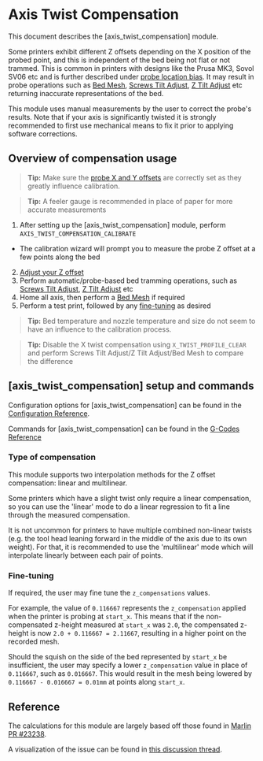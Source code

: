 # Axis Twist Compensation

This document describes the [axis_twist_compensation] module.

Some printers exhibit different Z offsets depending on the X position of the
probed point, and this is independent of the bed being not flat or not trammed.
This is common in printers with designs like the Prusa MK3, Sovol SV06 etc and is
further described under [probe location
bias](Probe_Calibrate.md#location-bias-check). It may result in
probe operations such as [Bed Mesh](Bed_Mesh.md),
[Screws Tilt Adjust](G-Codes.md#screws_tilt_adjust),
[Z Tilt Adjust](G-Codes.md#z_tilt_adjust) etc returning inaccurate
representations of the bed.

This module uses manual measurements by the user to correct the probe's results.
Note that if your axis is significantly twisted it is strongly recommended to
first use mechanical means to fix it prior to applying software corrections.

## Overview of compensation usage

> **Tip:** Make sure the [probe X and Y offsets](Config_Reference.md#probe) are
> correctly set as they greatly influence calibration.

> **Tip:** A feeler gauge is recommended in place of paper for more accurate
> measurements

1. After setting up the [axis_twist_compensation] module,
perform `AXIS_TWIST_COMPENSATION_CALIBRATE`
* The calibration wizard will prompt you to measure the probe Z offset at a few
points along the bed
2. [Adjust your Z offset](Probe_Calibrate.md#calibrating-probe-z-offset)
3. Perform automatic/probe-based bed tramming operations, such as
[Screws Tilt Adjust](G-Codes.md#screws_tilt_adjust),
[Z Tilt Adjust](G-Codes.md#z_tilt_adjust) etc
4. Home all axis, then perform a [Bed Mesh](Bed_Mesh.md) if required
5. Perform a test print, followed by any
[fine-tuning](X_Twist_Compensation.md#fine-tuning) as desired

> **Tip:** Bed temperature and nozzle temperature and size do not seem to have
> an influence to the calibration process.

> **Tip:** Disable the X twist compensation using `X_TWIST_PROFILE_CLEAR` and
> perform Screws Tilt Adjust/Z Tilt Adjust/Bed Mesh to compare the difference

## [axis_twist_compensation] setup and commands

Configuration options for [axis_twist_compensation] can be found in the
[Configuration Reference](Config_Reference.md#axis_twist_compensation).

Commands for [axis_twist_compensation] can be found in the
[G-Codes Reference](G-Codes.md#axis_twist_compensation)

### Type of compensation

This module supports two interpolation methods for the Z offset compensation:
linear and multilinear.

Some printers which have a slight twist only require a linear compensation, so
you can use the 'linear' mode to do a linear regression to fit a line through
the measured compensation.

It is not uncommon for printers to have multiple combined non-linear twists
(e.g. the tool head leaning forward in the middle of the axis due to its own
weight). For that, it is recommended to use the 'multilinear' mode which will
interpolate linearly between each pair of points.

### Fine-tuning

If required, the user may fine tune the `z_compensations` values.

For example, the value of `0.116667` represents the `z_compensation` applied
when the printer is probing at `start_x`. This means that if the non-compensated
z-height measured at `start_x` was `2.0`, the compensated z-height is now `2.0 +
0.116667 = 2.11667`, resulting in a higher point on the recorded mesh.

Should the squish on the side of the bed represented by `start_x` be
insufficient, the user may specify a lower `z_compensation` value in place of
`0.116667`, such as `0.016667`. This would result in the mesh being lowered by
`0.116667 - 0.016667 = 0.01mm` at points along `start_x`.

## Reference

The calculations for this module are largely based off those found in
[Marlin PR #23238](https://github.com/MarlinFirmware/Marlin/pull/23238).

A visualization of the issue can be found in
[this discussion thread](https://github.com/MarlinFirmware/Marlin/issues/22791).
